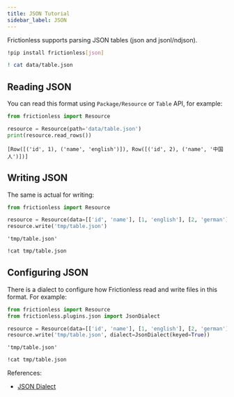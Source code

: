 ```yaml
---
title: JSON Tutorial
sidebar_label: JSON
---
```


Frictionless supports parsing JSON tables (json and jsonl/ndjson).

```bash
!pip install frictionless[json]
```


```bash
! cat data/table.json
```


## Reading JSON

You can read this format using `Package/Resource` or `Table` API, for example:


```python
from frictionless import Resource

resource = Resource(path='data/table.json')
print(resource.read_rows())
```

    [Row([('id', 1), ('name', 'english')]), Row([('id', 2), ('name', '中国人')])]


## Writing JSON

The same is actual for writing:


```python
from frictionless import Resource

resource = Resource(data=[['id', 'name'], [1, 'english'], [2, 'german']])
resource.write('tmp/table.json')
```




    'tmp/table.json'



```bash
!cat tmp/table.json
```


## Configuring JSON

There is a dialect to configure how Frictionless read and write files in this format. For example:


```python
from frictionless import Resource
from frictionless.plugins.json import JsonDialect

resource = Resource(data=[['id', 'name'], [1, 'english'], [2, 'german']])
resource.write('tmp/table.json', dialect=JsonDialect(keyed=True))
```




    'tmp/table.json'



```bash
!cat tmp/table.json
```


References:
- [JSON Dialect](https://frictionlessdata.io/tooling/python/formats-reference/#csv)
